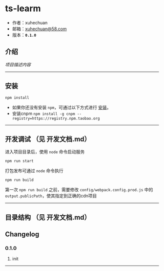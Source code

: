 # ts-learm

* 作者：xuhechuan
* 邮箱：xuhechuan@58.com
* 版本：**`0.1.0`**

## 介绍

_项目描述内容_

---

## 安装

```
npm install
```

- 如果你还没有安装 `npm`，可通过以下方式进行 [安装](https://nodejs.org/en/download/)。
- 安装cnpm `npm install -g cnpm --registry=https://registry.npm.taobao.org`

---

## 开发调试 （见 开发文档.md）

进入项目目录后，使用 `node` 命令启动服务

```
npm run start
```

打包发布可通过 `node` 命令执行


```
npm run build
```

第一次 `npm run build` 之前，需要修改 `config/webpack.config.prod.js` 中的 `output.publicPath`，使其指定到正确的cdn项目

---
## 目录结构 （见 开发文档.md）



## Changelog

### 0.1.0
1. init

---
